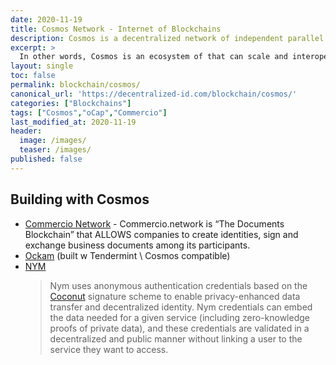 ```yaml
---
date: 2020-11-19
title: Cosmos Network - Internet of Blockchains
description: Cosmos is a decentralized network of independent parallel blockchains, each powered by consensus algorithms like Tendermint consensus.
excerpt: >
  In other words, Cosmos is an ecosystem of that can scale and interoperate with each other. Before Cosmos, blockchains were siloed and unable to communicate with each other. They were hard to build and could only handle a small amount of per second. Cosmos solves these problems with a new technical vision. In order to understand this vision we need to go back to the fundamentals of blockchain technology.
layout: single
toc: false
permalink: blockchain/cosmos/
canonical_url: 'https://decentralized-id.com/blockchain/cosmos/'
categories: ["Blockchains"]
tags: ["Cosmos","oCap","Commercio"]
last_modified_at: 2020-11-19
header:
  image: /images/
  teaser: /images/
published: false
---
```




## Building with Cosmos

* [Commercio Network](https://commercio.network/) - Commercio.network is “The Documents Blockchain” that ALLOWS  companies to create identities, sign and exchange business documents among its participants.
* [Ockam](https://www.ockam.io/) (built w Tendermint \ Cosmos compatible)
* [NYM](https://nymtech.net/)
  > Nym uses anonymous authentication credentials based on the [Coconut](https://arxiv.org/abs/1802.07344) signature scheme to enable privacy-enhanced data transfer and decentralized identity. Nym credentials can embed the data needed for a given service (including zero-knowledge proofs of private data), and these credentials are validated in a decentralized and public manner without linking a user to the service they want to access.